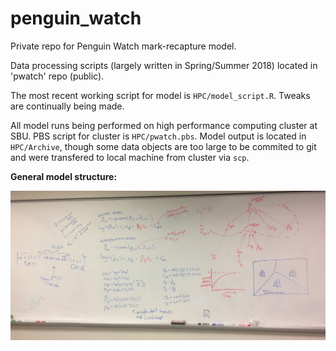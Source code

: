 # penguin_watch
Private repo for Penguin Watch mark-recapture model.

Data processing scripts (largely written in Spring/Summer 2018) located in 'pwatch' repo (public).

The most recent working script for model is `HPC/model_script.R`. Tweaks are continually being made. 

All model runs being performed on high performance computing cluster at SBU. PBS script for cluster is `HPC/pwatch.pbs`. Model output is located in `HPC/Archive`, though some data objects are too large to be commited to git and were transfered to local machine from cluster via `scp`.

**General model structure:**

![](model_notes_SESYNC.JPG)
